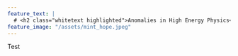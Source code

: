 ```yaml
---
feature_text: |
  # <h2 class="whitetext highlighted">Anomalies in High Energy Physics</h2>
feature_image: "/assets/mint_hope.jpeg"
---
```


Test
